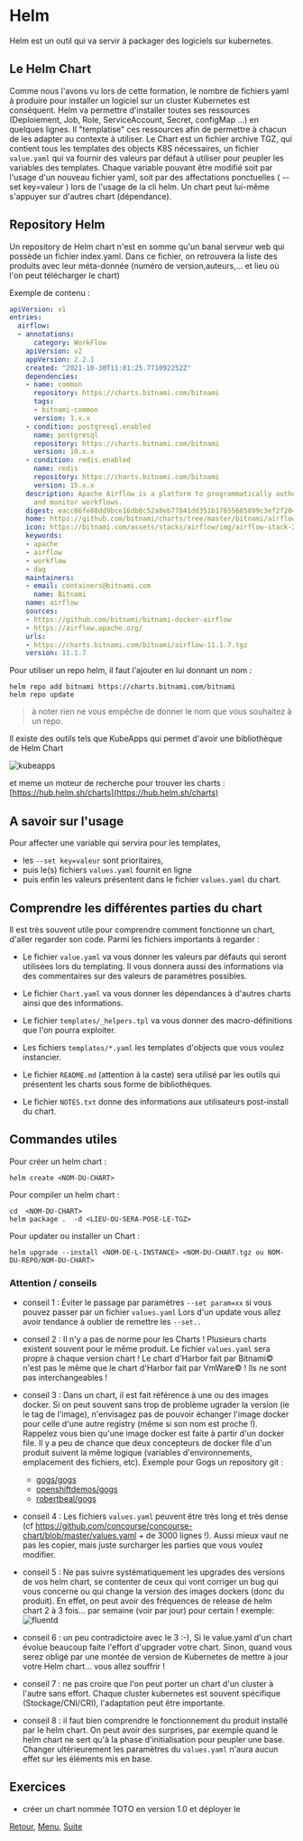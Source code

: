# Helm
Helm est un outil qui va servir à packager des logiciels sur kubernetes. 

## Le Helm Chart
Comme nous l'avons vu lors de cette formation, le nombre de fichiers yaml à produire pour installer un logiciel sur un cluster Kubernetes est conséquent.
Helm va permettre d'installer toutes ses ressources (Deploiement, Job, Role, ServiceAccount, Secret, configMap ...) en quelques lignes.
Il "templatise" ces ressources afin de permettre à chacun de les adapter au contexte à utiliser.
Le Chart est un fichier archive TGZ, qui contient tous les templates des objects K8S nécessaires, un fichier `value.yaml` qui va fournir des valeurs par défaut à utiliser pour peupler les variables des templates.
Chaque variable pouvant être modifié soit par l'usage d'un nouveau fichier yaml, soit par des affectations ponctuelles  ( --set key=valeur ) lors de l'usage de la cli helm.
Un chart peut lui-même s'appuyer sur d'autres chart (dépendance).

## Repository Helm
Un repository de Helm chart n'est en somme qu'un banal serveur web qui possède un fichier index.yaml.
Dans ce fichier, on retrouvera la liste des produits avec leur méta-donnée (numéro de version,auteurs,... et lieu où l'on peut télécharger le chart)

Exemple de contenu :

```yaml
apiVersion: v1
entries:
  airflow:
  - annotations:
      category: WorkFlow
    apiVersion: v2
    appVersion: 2.2.1
    created: "2021-10-30T11:01:25.771092252Z"
    dependencies:
    - name: common
      repository: https://charts.bitnami.com/bitnami
      tags:
      - bitnami-common
      version: 1.x.x
    - condition: postgresql.enabled
      name: postgresql
      repository: https://charts.bitnami.com/bitnami
      version: 10.x.x
    - condition: redis.enabled
      name: redis
      repository: https://charts.bitnami.com/bitnami
      version: 15.x.x
    description: Apache Airflow is a platform to programmatically author, schedule
      and monitor workflows.
    digest: eacc86fe88dd9bce16db8c52a8eb77841dd351b17655685899c3ef2f204641b2
    home: https://github.com/bitnami/charts/tree/master/bitnami/airflow
    icon: https://bitnami.com/assets/stacks/airflow/img/airflow-stack-220x234.png
    keywords:
    - apache
    - airflow
    - workflow
    - dag
    maintainers:
    - email: containers@bitnami.com
      name: Bitnami
    name: airflow
    sources:
    - https://github.com/bitnami/bitnami-docker-airflow
    - https://airflow.apache.org/
    urls:
    - https://charts.bitnami.com/bitnami/airflow-11.1.7.tgz
    version: 11.1.7
```

Pour utiliser un repo helm, il faut l'ajouter en lui donnant un nom :

```shell
helm repo add bitnami https://charts.bitnami.com/bitnami
helm repo update
```
> à noter rien ne vous empêche de donner le nom que vous souhaitez à un repo.

Il existe des outils tels que KubeApps qui permet d'avoir une bibliothèque de Helm Chart

![kubeapps](../images/kubeapps.jpg)

et meme un moteur de recherche pour trouver les charts : [https://hub.helm.sh/charts](https://hub.helm.sh/charts)
## A savoir sur l'usage

Pour affecter une variable qui servira pour les templates, 
- les `--set key=valeur` sont prioritaires, 
- puis le(s) fichiers `values.yaml` fournit en ligne 
- puis enfin les valeurs présentent dans le fichier `values.yaml` du chart.

## Comprendre les différentes parties du chart
Il est très souvent utile pour comprendre comment fonctionne un chart, d'aller regarder son code.
Parmi les fichiers importants à regarder :

- Le fichier `value.yaml` va vous donner les valeurs par défauts qui seront utilisées lors du templating.
Il vous donnera aussi des informations via des commentaires sur des valeurs de paramètres possibles.

- Le fichier `Chart.yaml` va vous donner les dépendances à d'autres charts ainsi que des informations.

- Le fichier `templates/_helpers.tpl` va vous donner des macro-définitions que l'on pourra exploiter.

- Les fichiers `templates/*.yaml` les templates d'objects que vous voulez instancier.

- Le fichier `README.md` (attention à la caste) sera utilisé par les outils qui présentent les charts sous forme de bibliothèques.

- Le fichier `NOTES.txt` donne des informations aux utilisateurs post-install du chart.

## Commandes utiles
Pour créer un helm chart :
```shell
helm create <NOM-DU-CHART>
````
Pour compiler un helm chart :
```shell
cd  <NOM-DU-CHART>
helm package .  -d <LIEU-OU-SERA-POSE-LE-TGZ>
````

Pour updater ou installer un Chart :
```shell
helm upgrade --install <NOM-DE-L-INSTANCE> <NOM-DU-CHART.tgz ou NOM-DU-REPO/NOM-DU-CHART> 
```

### Attention / conseils 
- conseil 1 :
Éviter le passage par paramètres `--set param=xx` si vous pouvez passer par un fichier `values.yaml`
Lors d'un update vous allez avoir tendance à oublier de remettre les `--set..`

- conseil 2 : 
Il n'y a pas de norme pour les Charts ! Plusieurs charts existent souvent pour le même produit. 
Le fichier `values.yaml` sera propre à chaque version chart ! 
Le chart d'Harbor fait par Bitnami© n'est pas le même que le chart d'Harbor fait par VmWare© ! 
Ils ne sont pas interchangeables !

- conseil 3 : 
Dans un chart, il est fait référence à une ou des images docker. Si on peut souvent sans trop de problème ugrader la version (ie le tag de l'image), n'envisagez pas de pouvoir échanger l'image docker pour celle d'une autre registry (même si son nom est proche !). Rappelez vous bien qu'une image docker est faite à partir d'un docker file. Il y a peu de chance que deux concepteurs de docker file d'un produit suivent la même logique (variables d'environnements, emplacement des fichiers, etc). 
Exemple pour Gogs un repository git : 

  - [gogs/gogs](https://github.com/gogs/gogs/blob/main/docker/Dockerfile.aarch64)
  - [openshiftdemos/gogs](https://github.com/OpenShiftDemos/gogs-openshift-docker/blob/master/Dockerfile)
  - [robertbeal/gogs](https://github.com/robertbeal/docker-gogs/blob/main/Dockerfile)

- conseil 4 :
Les fichiers `values.yaml` peuvent être très long et très dense (cf https://github.com/concourse/concourse-chart/blob/master/values.yaml + de 3000 lignes !). 
Aussi mieux vaut ne pas les copier, mais juste surcharger les parties que vous voulez modifier.

- conseil 5 :
Ne pas suivre systématiquement les upgrades des versions de vos helm chart, se contenter de ceux qui vont corriger un bug qui vous concerne ou qui change la version des images dockers (donc du produit).
En effet, on peut avoir des fréquences de release de helm chart 2 à 3 fois... par semaine (voir par jour) pour certain !
exemple: 
![fluentd](../images/fluend.jpg)

- conseil 6 : un peu contradictoire avec le 3 :-), 
Si le value.yaml d'un chart évolue beaucoup faite l'effort d'upgrader votre chart. Sinon, quand vous serez obligé par une montée de version de Kubernetes de mettre à jour votre Helm chart... vous allez souffrir !

- conseil 7 : ne pas croire que l'on peut porter un chart d'un cluster à l'autre sans effort. 
Chaque cluster kubernetes est souvent spécifique (Stockage/CNI/CRI), l'adaptation peut être importante. 

- conseil 8 : il faut bien comprendre le fonctionnement du produit installé par le helm chart. 
On peut avoir des surprises, par exemple quand le helm chart ne sert qu'à la phase d'initialisation pour peupler une base. 
Changer ultérieurement les paramètres du `values.yaml` n'aura aucun effet sur les éléments mis en base.  

## Exercices

- créer un chart nommée TOTO en version 1.0 et déployer le
 
[Retour](https://obeyler.github.io/Formation-K8S/Chapitres/AdmissionController.html), [Menu](https://obeyler.github.io/Formation-K8S/), [Suite](https://obeyler.github.io/Formation-K8S/Tools/Kustomize.html)
